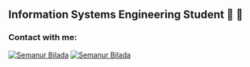 ## Information Systems Engineering Student 🚀 🤖
<!--
<img align="center" src="https://github-readme-stats.vercel.app/api/?username=YulietM&theme=react&line_height=40&hide=css"/>

<br/>  -->

### Contact with me:
[![Semanur Bilada](https://img.shields.io/badge/LinkedIn-0077B5?style=for-the-badge&logo=linkedin&logoColor=white)](https://www.linkedin.com/in/semanur-bilada/)
[![Semanur Bilada](https://img.shields.io/badge/Gmail-D14836?style=for-the-badge&logo=gmail&logoColor=white)](mailto:semanurbilada@gmail.com)


<br/>
<br/>

[linkedin]: https://www.linkedin.com/in/semanur-bilada/
[gmail]: mailto:semanurbilada@gmail.com
[vsCode]: https://code.visualstudio.com/
[git]: https://git-scm.com/
[github]: https://github.com/semanurbilada
[javascript]: https://www.javascript.com
[python]: https://www.python.org/
